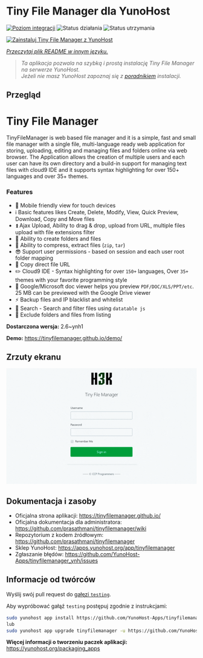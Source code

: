 <!--
To README zostało automatycznie wygenerowane przez <https://github.com/YunoHost/apps/tree/master/tools/readme_generator>
Nie powinno być ono edytowane ręcznie.
-->

# Tiny File Manager dla YunoHost

[![Poziom integracji](https://apps.yunohost.org/badge/integration/tinyfilemanager)](https://ci-apps.yunohost.org/ci/apps/tinyfilemanager/)
![Status działania](https://apps.yunohost.org/badge/state/tinyfilemanager)
![Status utrzymania](https://apps.yunohost.org/badge/maintained/tinyfilemanager)

[![Zainstaluj Tiny File Manager z YunoHost](https://install-app.yunohost.org/install-with-yunohost.svg)](https://install-app.yunohost.org/?app=tinyfilemanager)

*[Przeczytaj plik README w innym języku.](./ALL_README.md)*

> *Ta aplikacja pozwala na szybką i prostą instalację Tiny File Manager na serwerze YunoHost.*  
> *Jeżeli nie masz YunoHost zapoznaj się z [poradnikiem](https://yunohost.org/install) instalacji.*

## Przegląd

# Tiny File Manager

TinyFileManager is web based file manager and it is a simple, fast and small file manager with a single file, multi-language ready web application for storing, uploading, editing and managing files and folders online via web browser. The Application allows the creation of multiple users and each user can have its own directory and a build-in support for managing text files with cloud9 IDE and it supports syntax highlighting for over 150+ languages and over 35+ themes.

### Features

- :iphone: Mobile friendly view for touch devices
- :information_source: Basic features likes Create, Delete, Modify, View, Quick Preview, Download, Copy and Move files
- :arrow_double_up: Ajax Upload, Ability to drag & drop, upload from URL, multiple files upload with file extensions filter
- :file_folder: Ability to create folders and files
- :gift: Ability to compress, extract files (`zip`, `tar`)
- :sunglasses: Support user permissions - based on session and each user root folder mapping
- :floppy_disk: Copy direct file URL
- :pencil2: Cloud9 IDE - Syntax highlighting for over `150+` languages, Over `35+` themes with your favorite programming style
- :page_facing_up: Google/Microsoft doc viewer helps you preview `PDF/DOC/XLS/PPT/etc`. 25 MB can be previewed with the Google Drive viewer
- :zap: Backup files and IP blacklist and whitelist
- :mag_right: Search - Search and filter files using `datatable js`
- :file_folder: Exclude folders and files from listing



**Dostarczona wersja:** 2.6~ynh1

**Demo:** <https://tinyfilemanager.github.io/demo/>

## Zrzuty ekranu

![Zrzut ekranu z Tiny File Manager](./doc/screenshots/screenshot.png)

## Dokumentacja i zasoby

- Oficjalna strona aplikacji: <https://tinyfilemanager.github.io/>
- Oficjalna dokumentacja dla administratora: <https://github.com/prasathmani/tinyfilemanager/wiki>
- Repozytorium z kodem źródłowym: <https://github.com/prasathmani/tinyfilemanager>
- Sklep YunoHost: <https://apps.yunohost.org/app/tinyfilemanager>
- Zgłaszanie błędów: <https://github.com/YunoHost-Apps/tinyfilemanager_ynh/issues>

## Informacje od twórców

Wyślij swój pull request do [gałęzi `testing`](https://github.com/YunoHost-Apps/tinyfilemanager_ynh/tree/testing).

Aby wypróbować gałąź `testing` postępuj zgodnie z instrukcjami:

```bash
sudo yunohost app install https://github.com/YunoHost-Apps/tinyfilemanager_ynh/tree/testing --debug
lub
sudo yunohost app upgrade tinyfilemanager -u https://github.com/YunoHost-Apps/tinyfilemanager_ynh/tree/testing --debug
```

**Więcej informacji o tworzeniu paczek aplikacji:** <https://yunohost.org/packaging_apps>
